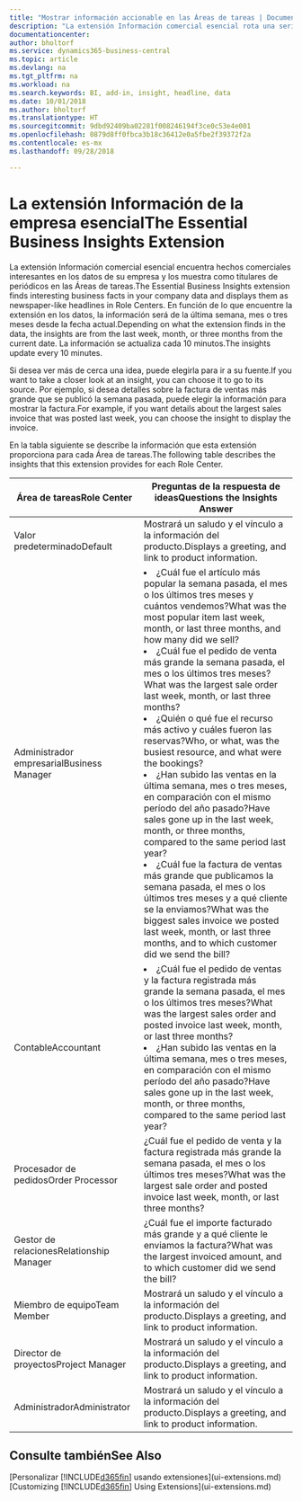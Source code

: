 ```yaml
---
title: "Mostrar información accionable en las Áreas de tareas | Documentos de Microsoft"
description: "La extensión Información comercial esencial rota una serie de informaciones comerciales en las Áreas de tareas."
documentationcenter: 
author: bholtorf
ms.service: dynamics365-business-central
ms.topic: article
ms.devlang: na
ms.tgt_pltfrm: na
ms.workload: na
ms.search.keywords: BI, add-in, insight, headline, data
ms.date: 10/01/2018
ms.author: bholtorf
ms.translationtype: HT
ms.sourcegitcommit: 9dbd92409ba02281f008246194f3ce0c53e4e001
ms.openlocfilehash: 0879d8ff0fbca3b18c36412e0a5fbe2f39372f2a
ms.contentlocale: es-mx
ms.lasthandoff: 09/28/2018

---
```


# <a name="the-essential-business-insights-extension"></a><span data-ttu-id="3b886-103">La extensión Información de la empresa esencial</span><span class="sxs-lookup"><span data-stu-id="3b886-103">The Essential Business Insights Extension</span></span>
<span data-ttu-id="3b886-104">La extensión Información comercial esencial encuentra hechos comerciales interesantes en los datos de su empresa y los muestra como titulares de periódicos en las Áreas de tareas.</span><span class="sxs-lookup"><span data-stu-id="3b886-104">The Essential Business Insights extension finds interesting business facts in your company data and displays them as newspaper-like headlines in Role Centers.</span></span> <span data-ttu-id="3b886-105">En función de lo que encuentre la extensión en los datos, la información será de la última semana, mes o tres meses desde la fecha actual.</span><span class="sxs-lookup"><span data-stu-id="3b886-105">Depending on what the extension finds in the data, the insights are from the last week, month, or three months from the current date.</span></span> <span data-ttu-id="3b886-106">La información se actualiza cada 10 minutos.</span><span class="sxs-lookup"><span data-stu-id="3b886-106">The insights update every 10 minutes.</span></span>  

<span data-ttu-id="3b886-107">Si desea ver más de cerca una idea, puede elegirla para ir a su fuente.</span><span class="sxs-lookup"><span data-stu-id="3b886-107">If you want to take a closer look at an insight, you can choose it to go to its source.</span></span> <span data-ttu-id="3b886-108">Por ejemplo, si desea detalles sobre la factura de ventas más grande que se publicó la semana pasada, puede elegir la información para mostrar la factura.</span><span class="sxs-lookup"><span data-stu-id="3b886-108">For example, if you want details about the largest sales invoice that was posted last week, you can choose the insight to display the invoice.</span></span>

<span data-ttu-id="3b886-109">En la tabla siguiente se describe la información que esta extensión proporciona para cada Área de tareas.</span><span class="sxs-lookup"><span data-stu-id="3b886-109">The following table describes the insights that this extension provides for each Role Center.</span></span>

|<span data-ttu-id="3b886-110">Área de tareas</span><span class="sxs-lookup"><span data-stu-id="3b886-110">Role Center</span></span>|<span data-ttu-id="3b886-111">Preguntas de la respuesta de ideas</span><span class="sxs-lookup"><span data-stu-id="3b886-111">Questions the Insights Answer</span></span>|
|----|-----|
|<span data-ttu-id="3b886-112">Valor predeterminado</span><span class="sxs-lookup"><span data-stu-id="3b886-112">Default</span></span>|<span data-ttu-id="3b886-113">Mostrará un saludo y el vínculo a la información del producto.</span><span class="sxs-lookup"><span data-stu-id="3b886-113">Displays a greeting, and link to product information.</span></span>|
|<span data-ttu-id="3b886-114">Administrador empresarial</span><span class="sxs-lookup"><span data-stu-id="3b886-114">Business Manager</span></span>|<li> <span data-ttu-id="3b886-115">¿Cuál fue el artículo más popular la semana pasada, el mes o los últimos tres meses y cuántos vendemos?</span><span class="sxs-lookup"><span data-stu-id="3b886-115">What was the most popular item last week, month, or last three months, and how many did we sell?</span></span><br><li> <span data-ttu-id="3b886-116">¿Cuál fue el pedido de venta más grande la semana pasada, el mes o los últimos tres meses?</span><span class="sxs-lookup"><span data-stu-id="3b886-116">What was the largest sale order last week, month, or last three months?</span></span><br><li> <span data-ttu-id="3b886-117">¿Quién o qué fue el recurso más activo y cuáles fueron las reservas?</span><span class="sxs-lookup"><span data-stu-id="3b886-117">Who, or what, was the busiest resource, and what were the bookings?</span></span><br><li> <span data-ttu-id="3b886-118">¿Han subido las ventas en la última semana, mes o tres meses, en comparación con el mismo período del año pasado?</span><span class="sxs-lookup"><span data-stu-id="3b886-118">Have sales gone up in the last week, month, or three months, compared to the same period last year?</span></span><br><li> <span data-ttu-id="3b886-119">¿Cuál fue la factura de ventas más grande que publicamos la semana pasada, el mes o los últimos tres meses y a qué cliente se la enviamos?</span><span class="sxs-lookup"><span data-stu-id="3b886-119">What was the biggest sales invoice we posted last week, month, or last three months, and to which customer did we send the bill?</span></span></li> |
|<span data-ttu-id="3b886-120">Contable</span><span class="sxs-lookup"><span data-stu-id="3b886-120">Accountant</span></span>|<li> <span data-ttu-id="3b886-121">¿Cuál fue el pedido de ventas y la factura registrada más grande la semana pasada, el mes o los últimos tres meses?</span><span class="sxs-lookup"><span data-stu-id="3b886-121">What was the largest sales order and posted invoice last week, month, or last three months?</span></span><br><li> <span data-ttu-id="3b886-122">¿Han subido las ventas en la última semana, mes o tres meses, en comparación con el mismo período del año pasado?</span><span class="sxs-lookup"><span data-stu-id="3b886-122">Have sales gone up in the last week, month, or three months, compared to the same period last year?</span></span> |
|<span data-ttu-id="3b886-123">Procesador de pedidos</span><span class="sxs-lookup"><span data-stu-id="3b886-123">Order Processor</span></span>| <span data-ttu-id="3b886-124">¿Cuál fue el pedido de venta y la factura registrada más grande la semana pasada, el mes o los últimos tres meses?</span><span class="sxs-lookup"><span data-stu-id="3b886-124">What was the largest sale order and posted invoice last week, month, or last three months?</span></span>|
|<span data-ttu-id="3b886-125">Gestor de relaciones</span><span class="sxs-lookup"><span data-stu-id="3b886-125">Relationship Manager</span></span>| <span data-ttu-id="3b886-126">¿Cuál fue el importe facturado más grande y a qué cliente le enviamos la factura?</span><span class="sxs-lookup"><span data-stu-id="3b886-126">What was the largest invoiced amount, and to which customer did we send the bill?</span></span>|
|<span data-ttu-id="3b886-127">Miembro de equipo</span><span class="sxs-lookup"><span data-stu-id="3b886-127">Team Member</span></span>| <span data-ttu-id="3b886-128">Mostrará un saludo y el vínculo a la información del producto.</span><span class="sxs-lookup"><span data-stu-id="3b886-128">Displays a greeting, and link to product information.</span></span>|
|<span data-ttu-id="3b886-129">Director de proyectos</span><span class="sxs-lookup"><span data-stu-id="3b886-129">Project Manager</span></span>| <span data-ttu-id="3b886-130">Mostrará un saludo y el vínculo a la información del producto.</span><span class="sxs-lookup"><span data-stu-id="3b886-130">Displays a greeting, and link to product information.</span></span>|
|<span data-ttu-id="3b886-131">Administrador</span><span class="sxs-lookup"><span data-stu-id="3b886-131">Administrator</span></span>| <span data-ttu-id="3b886-132">Mostrará un saludo y el vínculo a la información del producto.</span><span class="sxs-lookup"><span data-stu-id="3b886-132">Displays a greeting, and link to product information.</span></span>|

## <a name="see-also"></a><span data-ttu-id="3b886-133">Consulte también</span><span class="sxs-lookup"><span data-stu-id="3b886-133">See Also</span></span>
<span data-ttu-id="3b886-134">[Personalizar [!INCLUDE[d365fin](includes/d365fin_md.md)] usando extensiones](ui-extensions.md)</span><span class="sxs-lookup"><span data-stu-id="3b886-134">[Customizing [!INCLUDE[d365fin](includes/d365fin_md.md)] Using Extensions](ui-extensions.md)</span></span>

